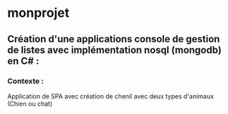 # monprojet

## Création d'une applications console de gestion de listes avec implémentation nosql (mongodb) en C# :

### Contexte :
Application de SPA avec création de chenil avec deux types d'animaux (Chien ou chat)
